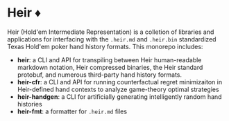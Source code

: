 # Heir ♦️
Heir (Hold'em Intermediate Representation) is a colletion of libraries and applications for interfacing with the `.heir.md` and `.heir.bin` standardized Texas Hold'em poker hand history formats. This monorepo includes:
- **heir**: a CLI and API for transpiling between Heir human-readable markdown notation, Heir compressed binaries, the Heir standard protobuf, and numerous third-party hand history formats.
- **heir-cfr**: a CLI and API for running counterfactual regret minimizaiton in Heir-defined hand contexts to analyze game-theory optimal strategies
- **heir-handgen**: a CLI for artificially generating intelligently random hand histories
- **heir-fmt**: a formatter for `.heir.md` files
